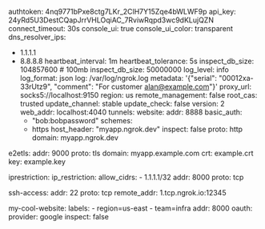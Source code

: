 authtoken: 4nq9771bPxe8ctg7LKr_2ClH7Y15Zqe4bWLWF9p
api_key: 24yRd5U3DestCQapJrrVHLOqiAC_7RviwRqpd3wc9dKLujQZN
connect_timeout: 30s
console_ui: true
console_ui_color: transparent
dns_resolver_ips: 
  - 1.1.1.1
  - 8.8.8.8
heartbeat_interval: 1m
heartbeat_tolerance: 5s
inspect_db_size: 104857600 # 100mb
inspect_db_size: 50000000
log_level: info
log_format: json
log: /var/log/ngrok.log
metadata: '{"serial": "00012xa-33rUtz9", "comment": "For customer alan@example.com"}'
proxy_url: socks5://localhost:9150
region: us
remote_management: false
root_cas: trusted
update_channel: stable
update_check: false
version: 2
web_addr: localhost:4040
tunnels:
  website:
    addr: 8888
    basic_auth: 
      - "bob:bobpassword"
    schemes: 
      - https
    host_header: "myapp.ngrok.dev"
    inspect: false
    proto: http
    domain: myapp.ngrok.dev

  e2etls:
    addr: 9000
    proto: tls
    domain: myapp.example.com
    crt: example.crt
    key: example.key
    
  iprestriction:
    ip_restriction:
      allow_cidrs:
        - 1.1.1.1/32
    addr: 8000
    proto: tcp
    
  ssh-access:
    addr: 22
    proto: tcp
    remote_addr: 1.tcp.ngrok.io:12345
  
  my-cool-website:
    labels:
      - region=us-east
      - team=infra
    addr: 8000
    oauth:
      provider: google
    inspect: false
